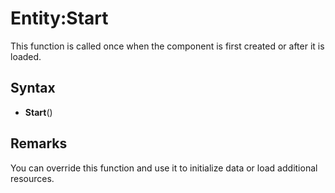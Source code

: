 # Entity:Start

This function is called once when the component is first created or after it is loaded.

## Syntax

- **Start**()

## Remarks

You can override this function and use it to initialize data or load additional resources.
